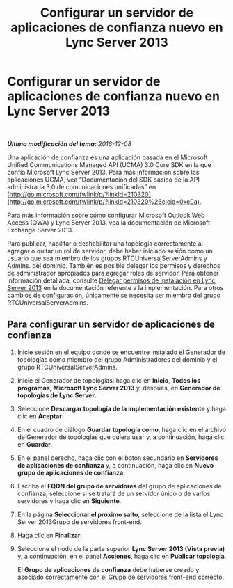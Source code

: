 ﻿---
title: Configurar un servidor de aplicaciones de confianza nuevo en Lync Server 2013
TOCTitle: Configurar un servidor de aplicaciones de confianza nuevo en Lync Server 2013
ms:assetid: a7233db7-fac3-43ff-972e-3bc29a56adb3
ms:mtpsurl: https://technet.microsoft.com/es-es/library/Gg617964(v=OCS.15)
ms:contentKeyID: 48276283
ms.date: 01/07/2017
mtps_version: v=OCS.15
ms.translationtype: HT
---

# Configurar un servidor de aplicaciones de confianza nuevo en Lync Server 2013

 

_**Última modificación del tema:** 2016-12-08_

Una aplicación de confianza es una aplicación basada en el Microsoft Unified Communications Managed API (UCMA) 3.0 Core SDK en la que confía Microsoft Lync Server 2013. Para más información sobre las aplicaciones UCMA, vea “Documentación del SDK básico de la API administrada 3.0 de comunicaciones unificadas” en [http://go.microsoft.com/fwlink/p/?linkId=210320](http://go.microsoft.com/fwlink/p/?linkid=210320%26clcid=0xc0a).

Para más información sobre cómo configurar Microsoft Outlook Web Access (OWA) y Lync Server 2013, vea la documentación de Microsoft Exchange Server 2013.

Para publicar, habilitar o deshabilitar una topología correctamente al agregar o quitar un rol de servidor, debe haber iniciado sesión como un usuario que sea miembro de los grupos RTCUniversalServerAdmins y Admins. del dominio. También es posible delegar los permisos y derechos de administrador apropiados para agregar roles de servidor. Para obtener información detallada, consulte [Delegar permisos de instalación en Lync Server 2013](lync-server-2013-delegate-setup-permissions.md) en la documentación referente a la implementación. Para otros cambios de configuración, únicamente se necesita ser miembro del grupo RTCUniversalServerAdmins.

## Para configurar un servidor de aplicaciones de confianza

1.  Inicie sesión en el equipo donde se encuentre instalado el Generador de topologías como miembro del grupo Administradores del dominio y el grupo RTCUniversalServerAdmins.

2.  Inicie el Generador de topologías: haga clic en **Inicio**, **Todos los programas**, **Microsoft Lync Server 2013** y, después, en **Generador de topologías de Lync Server**.

3.  Seleccione **Descargar topología de la implementación existente** y haga clic en **Aceptar**.

4.  En el cuadro de diálogo **Guardar topología como**, haga clic en el archivo de Generador de topologías que quiera usar y, a continuación, haga clic en **Guardar**.

5.  En el panel derecho, haga clic con el botón secundario en **Servidores de aplicaciones de confianza** y, a continuación, haga clic en **Nuevo grupo de aplicaciones de confianza**.

6.  Escriba el **FQDN del grupo de servidores** del grupo de aplicaciones de confianza, seleccione si se tratará de un servidor único o de varios servidores y haga clic en **Siguiente**.

7.  En la página **Seleccionar el próximo salto**, seleccione de la lista el Lync Server 2013Grupo de servidores front-end.

8.  Haga clic en **Finalizar**.

9.  Seleccione el nodo de la parte superior **Lync Server 2013 (Vista previa)** y, a continuación, en el panel **Acciones**, haga clic en **Publicar topología**.
    
    El **Grupo de aplicaciones de confianza** debe haberse creado y asociado correctamente con el Grupo de servidores front-end correcto.

